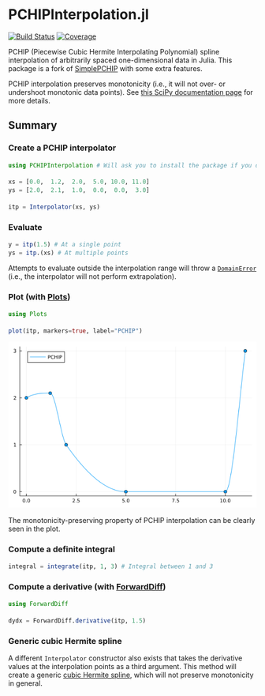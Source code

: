 # PCHIPInterpolation.jl

[![Build Status](https://github.com/gerlero/PCHIPInterpolation.jl/actions/workflows/CI.yml/badge.svg?branch=main)](https://github.com/gerlero/PCHIPInterpolation.jl/actions/workflows/CI.yml?query=branch%3Amain)
[![Coverage](https://codecov.io/gh/gerlero/PCHIPInterpolation.jl/branch/main/graph/badge.svg)](https://codecov.io/gh/gerlero/PCHIPInterpolation.jl)

PCHIP (Piecewise Cubic Hermite Interpolating Polynomial) spline interpolation of arbitrarily spaced one-dimensional data in Julia. This package is a fork of [SimplePCHIP](https://github.com/slabanja/SimplePCHIP) with some extra features.

PCHIP interpolation preserves monotonicity (i.e., it will not over- or undershoot monotonic data points). See [this SciPy documentation page](https://docs.scipy.org/doc/scipy/reference/generated/scipy.interpolate.PchipInterpolator.html) for more details.


## Summary

### Create a PCHIP interpolator

```jl
using PCHIPInterpolation # Will ask you to install the package if you don't have it

xs = [0.0,  1.2,  2.0,  5.0, 10.0, 11.0]
ys = [2.0,  2.1,  1.0,  0.0,  0.0,  3.0]

itp = Interpolator(xs, ys)
```

### Evaluate

```jl
y = itp(1.5) # At a single point
ys = itp.(xs) # At multiple points
```

Attempts to evaluate outside the interpolation range will throw a [`DomainError`](https://docs.julialang.org/en/v1/base/base/#Core.DomainError) (i.e., the interpolator will not perform extrapolation).

### Plot (with [Plots](https://github.com/JuliaPlots/Plots.jl))

```jl
using Plots

plot(itp, markers=true, label="PCHIP")
```

![Plot](example.png)

The monotonicity-preserving property of PCHIP interpolation can be clearly seen in the plot.

### Compute a definite integral

```jl
integral = integrate(itp, 1, 3) # Integral between 1 and 3
```

### Compute a derivative (with [ForwardDiff](https://github.com/JuliaDiff/ForwardDiff.jl))

```jl
using ForwardDiff

dydx = ForwardDiff.derivative(itp, 1.5)
```

### Generic cubic Hermite spline

A different `Interpolator` constructor also exists that takes the derivative values at the interpolation points as a third argument. This method will create a generic [cubic Hermite spline](https://docs.scipy.org/doc/scipy/reference/generated/scipy.interpolate.CubicHermiteSpline.html), which will not preserve monotonicity in general.
